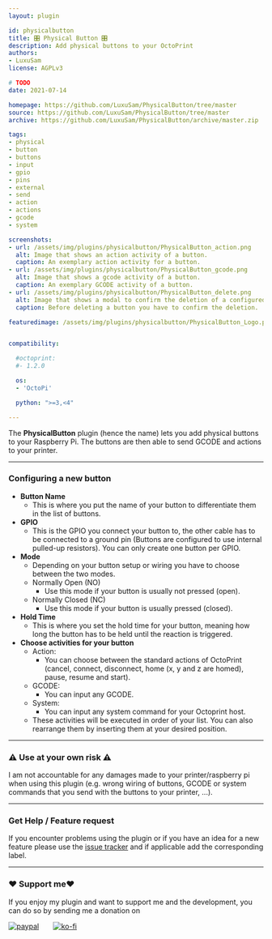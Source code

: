 ```yaml
---
layout: plugin

id: physicalbutton
title: 🎛 Physical Button 🎛
description: Add physical buttons to your OctoPrint
authors:
- LuxuSam
license: AGPLv3

# TODO
date: 2021-07-14

homepage: https://github.com/LuxuSam/PhysicalButton/tree/master
source: https://github.com/LuxuSam/PhysicalButton/tree/master
archive: https://github.com/LuxuSam/PhysicalButton/archive/master.zip

tags:
- physical
- button
- buttons
- input
- gpio
- pins
- external
- send
- action
- actions
- gcode
- system

screenshots:
- url: /assets/img/plugins/physicalbutton/PhysicalButton_action.png
  alt: Image that shows an action activity of a button.
  caption: An exemplary action activity for a button.
- url: /assets/img/plugins/physicalbutton/PhysicalButton_gcode.png
  alt: Image that shows a gcode activity of a button.
  caption: An exemplary GCODE activity of a button.
- url: /assets/img/plugins/physicalbutton/PhysicalButton_delete.png
  alt: Image that shows a modal to confirm the deletion of a configured button.
  caption: Before deleting a button you have to confirm the deletion.

featuredimage: /assets/img/plugins/physicalbutton/PhysicalButton_Logo.png


compatibility:

  #octoprint:
  #- 1.2.0

  os:
  - 'OctoPi'

  python: ">=3,<4"

---
```

The **PhysicalButton** plugin (hence the name) lets you add physical buttons to your Raspberry Pi.
The buttons are then able to send GCODE and actions to your printer.

----
### Configuring a new button
* **Button Name**
  * This is where you put the name of your button to differentiate them in the list of buttons.
* **GPIO**
  * This is the GPIO you connect your button to, the other cable has to be connected to a ground pin (Buttons are configured to use internal pulled-up resistors). You can only create one button per GPIO.
* **Mode**
  * Depending on your button setup or wiring you have to choose between the two modes.
  * Normally Open (NO)
    * Use this mode if your button is usually not pressed (open).
  * Normally Closed (NC)
    * Use this mode if your button is usually pressed (closed).
* **Hold Time**
  * This is where you set the hold time for your button, meaning how long the button has to be held until the reaction is triggered.
* **Choose activities for your button**
  * Action:
    * You can choose between the standard actions of OctoPrint (cancel, connect, disconnect, home (x, y and z are homed), pause, resume and start).
  * GCODE:
    * You can input any GCODE.
  * System:
    * You can input any system command for your Octoprint host.
  * These activities will be executed in order of your list. You can also rearrange them by inserting them at your desired position.

----
### ⚠️ Use at your own risk ⚠️
  I am not accountable for any damages made to your printer/raspberry pi when using this plugin (e.g. wrong wiring
  of buttons, GCODE or system commands that you send with the buttons to your printer, ...).

----
### Get Help / Feature request
If you encounter problems using the plugin or if you have an idea for a new feature please use the [issue tracker](https://github.com/LuxuSam/PhysicalButton/issues) and if applicable add the corresponding label.

----
### ❤️ Support me❤️
If you enjoy my plugin and want to support me and the development, you can do so by sending me a donation on

[![paypal](https://www.paypalobjects.com/webstatic/de_DE/i/de-pp-logo-100px.png)](https://www.paypal.com/paypalme/luxusam3d)&emsp;&emsp;[![ko-fi](https://uploads-ssl.webflow.com/5c14e387dab576fe667689cf/5c91bddac6c3aa6b3718fd86_kofisvglofo.svg)](https://ko-fi.com/C0C14BZCR)
